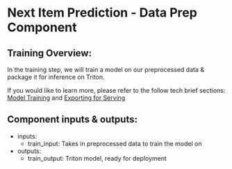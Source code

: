 # Next Item Prediction - Data Prep Component
## Training Overview: 
In the training step, we will train a model on our preprocessed data & package it for inference on Triton. 


If you would like to learn more, please refer to the follow tech brief sections: [Model Training](https://docs.nvidia.com/ai-enterprise/workflows-recommender-systems-ai/0.1.0/combined-development.html#feature-engineering-model-training) and [Exporting for Serving](https://docs.nvidia.com/ai-enterprise/workflows-recommender-systems-ai/0.1.0/combined-development.html#exporting-for-serving)

## Component inputs & outputs: 
- inputs: 
    - train_input: Takes in preprocessed data to train the model on 
- outputs: 
    - train_output: Triton model, ready for deployment  